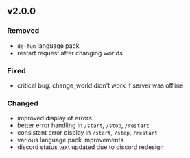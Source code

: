 
## v2.0.0

### Removed

- `de-fun` language pack
- restart request after changing worlds

### Fixed

- critical bug: change_world didn't work if server was offline

### Changed

- improved display of errors
- better error handling in `/start`, `/stop`, `/restart`
- consistent error display in `/start`, `/stop`, `/restart` 
- various language pack improvements
- discord status text updated due to discord redesign